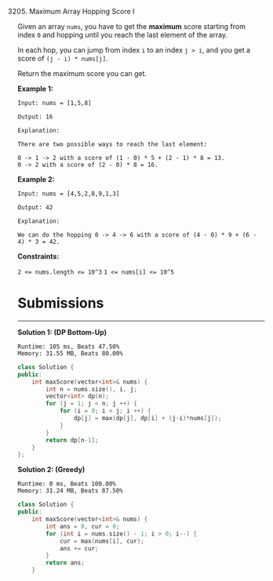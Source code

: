 3205. Maximum Array Hopping Score I

Given an array `nums`, you have to get the **maximum** score starting from index `0` and hopping until you reach the last element of the array.

In each hop, you can jump from index `i` to an index `j > i`, and you get a score of `(j - i) * nums[j]`.

Return the maximum score you can get.

 

**Example 1:**
```
Input: nums = [1,5,8]

Output: 16

Explanation:

There are two possible ways to reach the last element:

0 -> 1 -> 2 with a score of (1 - 0) * 5 + (2 - 1) * 8 = 13.
0 -> 2 with a score of (2 - 0) * 8 = 16.
```

**Example 2:**
```
Input: nums = [4,5,2,8,9,1,3]

Output: 42

Explanation:

We can do the hopping 0 -> 4 -> 6 with a score of (4 - 0) * 9 + (6 - 4) * 3 = 42.
```
 

**Constraints:**

`2 <= nums.length <= 10^3`
`1 <= nums[i] <= 10^5`

# Submissions
---
**Solution 1: (DP Bottom-Up)**
```
Runtime: 105 ms, Beats 47.50%
Memory: 31.55 MB, Beats 80.00%
```
```c++
class Solution {
public:
    int maxScore(vector<int>& nums) {
        int n = nums.size(), i, j;
        vector<int> dp(n);
        for (j = 1; j < n; j ++) {
            for (i = 0; i < j; i ++) {
                dp[j] = max(dp[j], dp[i] + (j-i)*nums[j]);
            }
        }
        return dp[n-1];
    }
};
```

**Solution 2: (Greedy)**
```
Runtime: 0 ms, Beats 100.00%
Memory: 31.24 MB, Beats 87.50%
```
```c++
class Solution {
public:
    int maxScore(vector<int>& nums) {
        int ans = 0, cur = 0;
        for (int i = nums.size() - 1; i > 0; i--) {
            cur = max(nums[i], cur);
            ans += cur;
        }
        return ans;
    }
```
